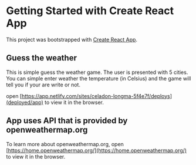 # Getting Started with Create React App

This project was bootstrapped with [Create React App](https://github.com/facebook/create-react-app).

## Guess the weather

This is simple guess the weather game. The user is presented with 5 cities. You can simple enter weather the temperature (in Celsius) and the game will tell you if your are write or not.

open [https://app.netlify.com/sites/celadon-longma-5f4e7f/deploys](deployed/app) to view it in the browser.

## App uses API that is provided by openweathermap.org

To learn more about openweathermap.org, open [https://home.openweathermap.org/](https://home.openweathermap.org/) to view it in the browser.

